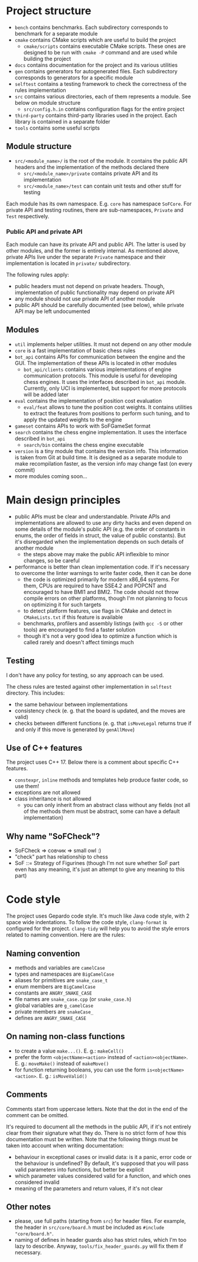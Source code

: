 # Project structure

- `bench` contains benchmarks. Each subdirectory corresponds to benchmark for a separate module
- `cmake` contains CMake scripts which are useful to build the project
  - `cmake/scripts` contains executable CMake scripts. These ones are designed to be run with
`cmake -P` command and are used while building the project
- `docs` contains documentation for the project and its various utilities
- `gen` contains generators for autogenerated files. Each subdirectory corresponds to generators
for a specific module
- `selftest` contains a testing framework to check the correctness of the rules implementation
- `src` contains various directories, each of them represents a module. See below on module
structure
  - `src/config.h.in` contains configuration flags for the entire project
- `third-party` contains third-party libraries used in the project. Each library is contained in a
separate folder
- `tools` contains some useful scripts

## Module structure

- `src/<module_name>/` is the root of the module. It contains the public API headers and the
implementation of the methods declared there
  - `src/<module_name>/private` contains private API and its implementation
  - `src/<module_name>/test` can contain unit tests and other stuff for testing

Each module has its own namespace. E.g. `core` has namespace `SoFCore`. For private API and testing
routines, there are sub-namespaces, `Private` and `Test` respectively.

### Public API and private API

Each module can have its private API and public API. The latter is used by other modules, and the
former is entirely internal. As mentioned above, private APIs live under the separate `Private`
namespace and their implementation is located in `private/` subdirectory.

The following rules apply:

- public headers must not depend on private headers. Though, implementation of public functionality
may depend on private API
- any module should not use private API of another module
- public API should be carefully documented (see below), while private API may be left undocumented

## Modules

- `util` implements helper utilities. It must not depend on any other module
- `core` is a fast implementation of basic chess rules
- `bot_api` contains APIs for communication between the engine and the GUI. The implementation
of these APIs is located in other modules
  - `bot_api/clients` contains various implementations of engine communication protocols. This
module is useful for developing chess engines. It uses the interfaces described in `bot_api`
module. Currently, only UCI is implemented, but support for more protocols will be added later
- `eval` contains the implementation of position cost evaluation
  - `eval/feat` allows to tune the position cost weights. It contains utilities to extract the
features from positions to perform such tuning, and to apply the updated weights to the engine
- `gameset` contains APIs to work with SoFGameSet format
- `search` contains the chess engine implementation. It uses the interface described in `bot_api`
  - `search/bin` contains the chess engine executable
- `version` is a tiny module that contains the version info. This information is taken from Git
at build time. It is designed as a separate module to make recompilation faster, as the version
info may change fast (on every commit)
- more modules coming soon...

# Main design principles

- public APIs must be clear and understandable. Private APIs and implementations are allowed to use
any dirty hacks and even depend on some details of the module's public API (e.g. the order of
constants in enums, the order of fields in struct, the value of public constants). But it's
disregarded when the implementation depends on such details of another module
  - the steps above may make the public API inflexible to minor changes, so be careful
- performance is better than clean implementation code. If it's necessary to overcome the linter
warnings to write faster code, then it can be done
  - the code is optimized primarily for modern x86_64 systems. For them, CPUs are required to have
SSE4.2 and POPCNT and encouraged to have BMI1 and BMI2. The code should not throw compile errors on
other platforms, though I'm not planning to focus on optimizing it for such targets
  - to detect platform features, use flags in CMake and detect in `CMakeLists.txt` if this feature
is available
  - benchmarks, profilers and assembly listings (with `gcc -S` or other tools) are encouraged to
find a faster solution
  - though it's not a very good idea to optimize a function which is called rarely and doesn't
affect timings much

## Testing

I don't have any policy for testing, so any approach can be used.

The chess rules are tested against other implementation in `selftest` directory. This includes:

- the same behaviour between implementations
- consistency check (e. g. that the board is updated, and the moves are valid)
- checks between different functions (e. g. that `isMoveLegal` returns true if and only if this
move is generated by `genAllMove`)

## Use of C++ features

The project uses C++ 17. Below there is a comment about specific C++ features.

- `constexpr`, `inline` methods and templates help produce faster code, so use them!
- exceptions are not allowed
- class inheritance is not allowed
  - you can only inherit from an abstract class without any fields (not all of the methods them
must be abstract, some can have a default implementation)

## Why name "SoFCheck"?

- SoFCheck => совчик => small owl :)
- "check" part has relationship to chess
- SoF ::= Strategy of Figurines (though I'm not sure whether SoF part even has any meaning, it's
just an attempt to give any meaning to this part)

# Code style

The project uses Gepardo code style. It's much like Java code style, with 2 space wide
indentations. To follow the code style, `clang-format` is configured for the project. `clang-tidy`
will help you to avoid the style errors related to naming convention. Here are the rules:

## Naming convention

- methods and variables are `camelCase`
- types and namespaces are `BigCamelCase`
- aliases for primitives are `snake_case_t`
- enum members are `BigCamelCase`
- constants are `ANGRY_SNAKE_CASE`
- file names are `snake_case.cpp` (or `snake_case.h`)
- global variables are `g_camelCase`
- private members are `snakeCase_`
- defines are `ANGRY_SNAKE_CASE`

## On naming non-class functions

- to create a value `make...()`. E. g.: `makeCell()`
- prefer the form `<objectName><action>` instead of `<action><objectName>`. E. g.: `moveMake()`
instead of `makeMove()`
- for function returning booleans, you can use the form `is<objectName><action>`. E. g.:
`isMoveValid()`

## Comments

Comments start from uppercase letters. Note that the dot in the end of the comment can be omitted.

It's required to document all the methods in the public API, if it's not entirely clear from their
signature what they do. There is no strict form of how this documentation must be written. Note
that the following things must be taken into account when writing documentation:
- behaviour in exceptional cases or invalid data: is it a panic, error code or the behaviour is
undefined? By default, it's supposed that you will pass valid parameters into functions, but better
be explicit
- which parameter values considered valid for a function, and which ones considered invalid
- meaning of the parameters and return values, if it's not clear

## Other notes

- please, use full paths (starting from `src`) for header files. For example, the header in
`src/core/board.h` must be included as `#include "core/board.h"`.
- naming of defines in header guards also has strict rules, which I'm too lazy to describe. Anyway,
`tools/fix_header_guards.py` will fix them if necessary.
